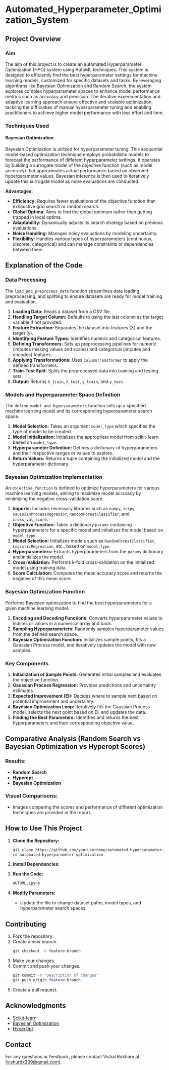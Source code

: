 # Automated_Hyperparameter_Optimization_System

## Project Overview

### Aim
The aim of this project is to create an automated Hyperparameter Optimization (HPO) system using AutoML techniques. This system is designed to efficiently find the best hyperparameter settings for machine learning models, customized for specific datasets and tasks. By leveraging algorithms like Bayesian Optimization and Random Search, the system explores complex hyperparameter spaces to enhance model performance metrics such as accuracy and precision. The iterative experimentation and adaptive learning approach ensure effective and scalable optimization, tackling the difficulties of manual hyperparameter tuning and enabling practitioners to achieve higher model performance with less effort and time.

### Techniques Used
#### Bayesian Optimization
Bayesian Optimization is utilized for hyperparameter tuning. This sequential model-based optimization technique employs probabilistic models to forecast the performance of different hyperparameter settings. It operates by building a surrogate model of the objective function (such as model accuracy) that approximates actual performance based on observed hyperparameter values. Bayesian inference is then used to iteratively update this surrogate model as more evaluations are conducted.

**Advantages:**
- **Efficiency:** Requires fewer evaluations of the objective function than exhaustive grid search or random search.
- **Global Optima:** Aims to find the global optimum rather than getting trapped in local optima.
- **Adaptability:** Dynamically adjusts its search strategy based on previous evaluations.
- **Noise Handling:** Manages noisy evaluations by modeling uncertainty.
- **Flexibility:** Handles various types of hyperparameters (continuous, discrete, categorical) and can manage constraints or dependencies between them.

## Explanation of the Code

### Data Processing
The `load_and_preprocess_data` function streamlines data loading, preprocessing, and splitting to ensure datasets are ready for model training and evaluation.

1. **Loading Data:** Reads a dataset from a CSV file.
2. **Handling Target Column:** Defaults to using the last column as the target variable if not provided.
3. **Feature Extraction:** Separates the dataset into features (X) and the target (y).
4. **Identifying Feature Types:** Identifies numeric and categorical features.
5. **Defining Transformers:** Sets up preprocessing pipelines for numeric (imputes missing values and scales) and categorical (imputes and encodes) features.
6. **Applying Transformations:** Uses `ColumnTransformer` to apply the defined transformers.
7. **Train-Test Split:** Splits the preprocessed data into training and testing sets.
8. **Output:** Returns `X_train`, `X_test`, `y_train`, and `y_test`.

### Models and Hyperparameter Space Definition
The `define_model_and_hyperparameters` function sets up a specified machine learning model and its corresponding hyperparameter search space.

1. **Model Selection:** Takes an argument `model_type` which specifies the type of model to be created.
2. **Model Initialization:** Initializes the appropriate model from scikit-learn based on `model_type`.
3. **Hyperparameter Definition:** Defines a dictionary of hyperparameters and their respective ranges or values to explore.
4. **Return Values:** Returns a tuple containing the initialized model and the hyperparameter dictionary.

### Bayesian Optimization Implementation
An `objective_function` is defined to optimize hyperparameters for various machine learning models, aiming to maximize model accuracy by minimizing the negative cross-validation score.

1. **Imports:** Includes necessary libraries such as `numpy`, `scipy`, `GaussianProcessRegressor`, `RandomForestClassifier`, and `cross_val_score`.
2. **Objective Function:** Takes a dictionary `params` containing hyperparameters for a specific model and initializes the model based on `model_type`.
3. **Model Selection:** Initializes models such as `RandomForestClassifier`, `LogisticRegression`, etc., based on `model_type`.
4. **Hyperparameters:** Extracts hyperparameters from the `params` dictionary and initializes the model.
5. **Cross-Validation:** Performs k-fold cross-validation on the initialized model using training data.
6. **Score Calculation:** Computes the mean accuracy score and returns the negative of this mean score.

### Bayesian Optimization Function
Performs Bayesian optimization to find the best hyperparameters for a given machine learning model.

1. **Encoding and Decoding Functions:** Converts hyperparameter values to indices or values in a numerical array and back.
2. **Sampling Hyperparameters:** Randomly samples hyperparameter values from the defined search space.
3. **Bayesian Optimization Function:** Initializes sample points, fits a Gaussian Process model, and iteratively updates the model with new samples.

### Key Components
1. **Initialization of Sample Points:** Generates initial samples and evaluates the objective function.
2. **Gaussian Process Regression:** Provides predictions and uncertainty estimates.
3. **Expected Improvement (EI):** Decides where to sample next based on potential improvement and uncertainty.
4. **Bayesian Optimization Loop:** Iteratively fits the Gaussian Process model, selects the next point based on EI, and updates the data.
5. **Finding the Best Parameters:** Identifies and returns the best hyperparameters and their corresponding objective value.

## Comparative Analysis (Random Search vs Bayesian Optimization vs Hyperopt Scores)

### Results:
- **Random Search**
- **Hyperopt**
- **Bayesian Optimization**

### Visual Comparisons:
- Images comparing the scores and performance of different optimization techniques are provided in the report.

## How to Use This Project
1. **Clone the Repository:**
    ```bash
    git clone https://github.com/yourusername/automated-hyperparameter-optimization.git
    cd automated-hyperparameter-optimization
    ```

2. **Install Dependencies:**

3. **Run the Code:**
    ```bash
    AUTOML.ipynb
    ```

4. **Modify Parameters:**
    - Update the file to change dataset paths, model types, and hyperparameter search spaces.

## Contributing
1. Fork the repository.
2. Create a new branch.
    ```bash
    git checkout -b feature-branch
    ```
3. Make your changes.
4. Commit and push your changes.
    ```bash
    git commit -m "Description of changes"
    git push origin feature-branch
    ```
5. Create a pull request.

## Acknowledgments
- [Scikit-learn](https://scikit-learn.org/)
- [Bayesian Optimization](https://arxiv.org/abs/1807.01770)
- [HyperOpt](https://github.com/hyperopt/hyperopt)
  
## Contact
For any questions or feedback, please contact Vishal Bokhare at [vishurdx309@gmail.com].
